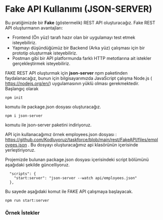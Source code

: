 Fake API Kullanımı (JSON-SERVER) 
======
Bu pratiğimizde bir **Fake** (göstermelik) REST API oluşturacağız. Fake REST API oluşturmanın avantajları:
- Frontend (Ön yüz) tarafı hazır olan bir uygulamayı test etmek isteyebiliriz.
- Yapmayı düşündüğümüz bir Backend (Arka yüz) çalışması için bir prototip oluşturmak isteyebiliriz.
- Postman gibi bir API platformunda farklı HTTP metotlarına ait istekler gerçekleştirmek isteyebiliriz.

FAKE REST API oluşturmak için **json-server** npm paketinden faydalanacağız, bunun için bilgisayarımızda JavaScript çalışma Node.js ( https://nodejs.org/en/) uygulamasının
yüklü olması gerekmektedir. Başlangıç olarak
```
npm init
```
komutu ile package.json dosyası oluşturacağız.
```
npm i json-server
```
komutu ile json-server paketini indiriyoruz.

API için kullanacağımız örnek employees.json dosyası : https://github.com/Kodluyoruz/taskforce/blob/main/rest/FakeAPI/files/employees.json . Bu dosyayı oluşturacağımız api 
klasörünün içerisinde yerleştiriyoruz.

Projemizde bulunan package.json dosyası içerisindeki script bölümünü aşağıdaki şekilde güncelliyoruz.
```
  "scripts": {
    "start:server": "json-server --watch api/employees.json"
  },
```

Bu sayede aşağıdaki komut ile FAKE API çalışmaya başlayacak.
```
npm run start:server
```

### Örnek İstekler
```
```
